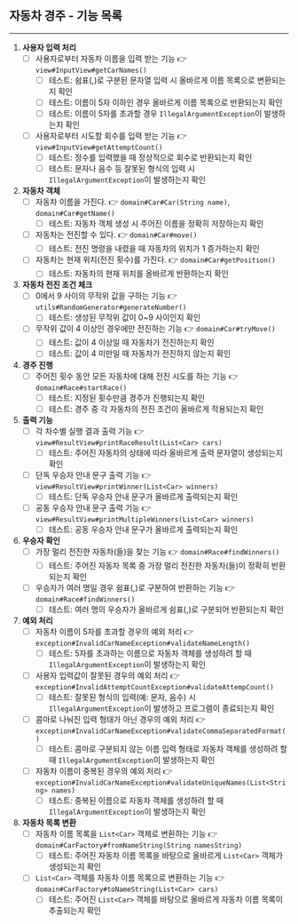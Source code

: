## 자동차 경주 - 기능 목록

---

1. **사용자 입력 처리**
    - [ ] 사용자로부터 자동차 이름을 입력 받는 기능 👉 `view#InputView#getCarNames()`
        - [ ] 테스트: 쉼표(,)로 구분된 문자열 입력 시 올바르게 이름 목록으로 변환되는지 확인
        - [ ] 테스트: 이름이 5자 이하인 경우 올바르게 이름 목록으로 반환되는지 확인
        - [ ] 테스트: 이름이 5자를 초과할 경우 `IllegalArgumentException`이 발생하는지 확인
    - [ ] 사용자로부터 시도할 회수를 입력 받는 기능 👉 `view#InputView#getAttemptCount()`
        - [ ] 테스트: 정수를 입력했을 때 정상적으로 회수로 반환되는지 확인
        - [ ] 테스트: 문자나 음수 등 잘못된 형식의 입력 시 `IllegalArgumentException`이 발생하는지 확인

2. **자동차 객체**
    - [ ] 자동차 이름을 가진다. 👉 `domain#Car#Car(String name)`, `domain#Car#getName()`
        - [ ] 테스트: 자동차 객체 생성 시 주어진 이름을 정확히 저장하는지 확인
    - [ ] 자동차는 전진할 수 있다. 👉 `domain#Car#move()`
        - [ ] 테스트: 전진 명령을 내렸을 때 자동차의 위치가 1 증가하는지 확인
    - [ ] 자동차는 현재 위치(전진 횟수)를 가진다. 👉 `domain#Car#getPosition()`
        - [ ] 테스트: 자동차의 현재 위치를 올바르게 반환하는지 확인

3. **자동차 전진 조건 체크**
    - [ ] 0에서 9 사이의 무작위 값을 구하는 기능 👉 `utils#RandomGenerator#generateNumber()`
        - [ ] 테스트: 생성된 무작위 값이 0~9 사이인지 확인
    - [ ] 무작위 값이 4 이상인 경우에만 전진하는 기능 👉 `domain#Car#tryMove()`
        - [ ] 테스트: 값이 4 이상일 때 자동차가 전진하는지 확인
        - [ ] 테스트: 값이 4 미만일 때 자동차가 전진하지 않는지 확인

4. **경주 진행**
    - [ ] 주어진 횟수 동안 모든 자동차에 대해 전진 시도를 하는 기능 👉 `domain#Race#startRace()`
        - [ ] 테스트: 지정된 횟수만큼 경주가 진행되는지 확인
        - [ ] 테스트: 경주 중 각 자동차의 전진 조건이 올바르게 적용되는지 확인

5. **출력 기능**
    - [ ] 각 차수별 실행 결과 출력 기능 👉 `view#ResultView#printRaceResult(List<Car> cars)`
        - [ ] 테스트: 주어진 자동차의 상태에 따라 올바르게 출력 문자열이 생성되는지 확인
    - [ ] 단독 우승자 안내 문구 출력 기능 👉 `view#ResultView#printWinner(List<Car> winners)`
        - [ ] 테스트: 단독 우승자 안내 문구가 올바르게 출력되는지 확인
    - [ ] 공동 우승자 안내 문구 출력 기능 👉 `view#ResultView#printMultipleWinners(List<Car> winners)`
        - [ ] 테스트: 공동 우승자 안내 문구가 올바르게 출력되는지 확인

6. **우승자 확인**
    - [ ] 가장 멀리 전진한 자동차(들)을 찾는 기능 👉 `domain#Race#findWinners()`
        - [ ] 테스트: 주어진 자동차 목록 중 가장 멀리 전진한 자동차(들)이 정확히 반환되는지 확인
    - [ ] 우승자가 여러 명일 경우 쉼표(,)로 구분하여 반환하는 기능 👉 `domain#Race#findWinners()`
        - [ ] 테스트: 여러 명의 우승자가 올바르게 쉼표(,)로 구분되어 반환되는지 확인

7. **예외 처리**
    - [ ] 자동차 이름이 5자를 초과할 경우의 예외 처리 👉 `exception#InvalidCarNameException#validateNameLength()`
        - [ ] 테스트: 5자를 초과하는 이름으로 자동차 객체를 생성하려 할 때 `IllegalArgumentException`이 발생하는지 확인
    - [ ] 사용자 입력값이 잘못된 경우의 예외 처리 👉 `exception#InvalidAttemptCountException#validateAttempCount()`
        - [ ] 테스트: 잘못된 형식의 입력(예: 문자, 음수) 시 `IllegalArgumentException`이 발생하고 프로그램이 종료되는지 확인
   - [ ] 콤마로 나눠진 입력 형태가 아닌 경우의 예외 처리 👉 `exception#InvalidCarNameException#validateCommaSeparatedFormat()`
      - [ ] 테스트: 콤마로 구분되지 않는 이름 입력 형태로 자동차 객체를 생성하려 할 때 `IllegalArgumentException`이 발생하는지 확인
   - [ ] 자동차 이름이 중복된 경우의 예외 처리 👉 `exception#InvalidCarNameException#validateUniqueNames(List<String> names)`
      - [ ] 테스트: 중복된 이름으로 자동차 객체를 생성하려 할 때 `IllegalArgumentException`이 발생하는지 확인

8. **자동차 목록 변환**
   - [ ] 자동차 이름 목록을 `List<Car>` 객체로 변환하는 기능 👉 `domain#CarFactory#fromNameString(String namesString)`
      - [ ] 테스트: 주어진 자동차 이름 목록을 바탕으로 올바르게 `List<Car>` 객체가 생성되는지 확인
   - [ ] `List<Car>` 객체를 자동차 이름 목록으로 변환하는 기능 👉 `domain#CarFactory#toNameString(List<Car> cars)`
      - [ ] 테스트: 주어진 `List<Car>` 객체를 바탕으로 올바르게 자동차 이름 목록이 추출되는지 확인